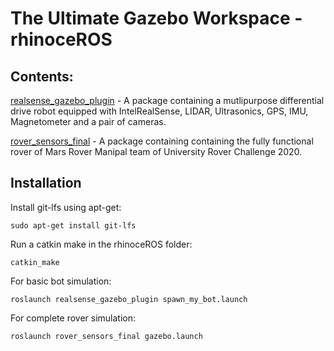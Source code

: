 # The Ultimate Gazebo Workspace - rhinoceROS #

## Contents: 

[realsense_gazebo_plugin](https://github.com/marsrovermanipal/URC_Gazebo_2020/tree/master/rhinoceROS/src/realsense_gazebo_plugin) - A package containing a mutlipurpose differential drive robot equipped with IntelRealSense, LIDAR, Ultrasonics, GPS, IMU, Magnetometer and a pair of cameras.


[rover_sensors_final](https://github.com/marsrovermanipal/URC_Gazebo_2020/tree/master/rhinoceROS/src/rover_sensors_final) - A package containing containing the fully functional rover of Mars Rover Manipal team of University Rover Challenge 2020. 


Installation
------------

Install git-lfs using apt-get:

    sudo apt-get install git-lfs

Run a catkin make in the rhinoceROS folder:

    catkin_make
    
For basic bot simulation:

    roslaunch realsense_gazebo_plugin spawn_my_bot.launch

For complete rover simulation:

    roslaunch rover_sensors_final gazebo.launch
    

